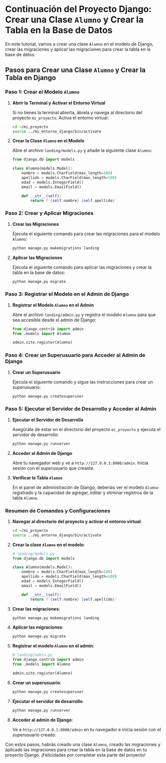 # Continuación del Proyecto Django: Crear una Clase `Alumno` y Crear la Tabla en la Base de Datos

En este tutorial, vamos a crear una clase `Alumno` en el modelo de Django, crear las migraciones y aplicar las migraciones para crear la tabla en la base de datos.

## Pasos para Crear una Clase `Alumno` y Crear la Tabla en Django

### Paso 1: Crear el Modelo `Alumno`

1. **Abrir la Terminal y Activar el Entorno Virtual**

   Si no tienes la terminal abierta, ábrela y navega al directorio del proyecto `mi_proyecto`. Activa el entorno virtual:

   ```bash
   cd ~/mi_proyecto
   source ../mi_entorno_django/bin/activate
   ```

2. **Crear la Clase `Alumno` en el Modelo**

   Abre el archivo `landing/models.py` y añade la siguiente clase `Alumno`:

   ```python
   from django.db import models

   class Alumno(models.Model):
       nombre = models.CharField(max_length=100)
       apellido = models.CharField(max_length=100)
       edad = models.IntegerField()
       email = models.EmailField()

       def __str__(self):
           return f'{self.nombre} {self.apellido}'
   ```

### Paso 2: Crear y Aplicar Migraciones

1. **Crear las Migraciones**

   Ejecuta el siguiente comando para crear las migraciones para el modelo `Alumno`:

   ```bash
   python manage.py makemigrations landing
   ```

2. **Aplicar las Migraciones**

   Ejecuta el siguiente comando para aplicar las migraciones y crear la tabla en la base de datos:

   ```bash
   python manage.py migrate
   ```

### Paso 3: Registrar el Modelo en el Admin de Django

1. **Registrar el Modelo `Alumno` en el Admin**

   Abre el archivo `landing/admin.py` y registra el modelo `Alumno` para que sea accesible desde el admin de Django:

   ```python
   from django.contrib import admin
   from .models import Alumno

   admin.site.register(Alumno)
   ```

### Paso 4: Crear un Superusuario para Acceder al Admin de Django

1. **Crear un Superusuario**

   Ejecuta el siguiente comando y sigue las instrucciones para crear un superusuario:

   ```bash
   python manage.py createsuperuser
   ```

### Paso 5: Ejecutar el Servidor de Desarrollo y Acceder al Admin

1. **Ejecutar el Servidor de Desarrollo**

   Asegúrate de estar en el directorio del proyecto `mi_proyecto` y ejecuta el servidor de desarrollo:

   ```bash
   python manage.py runserver
   ```

2. **Acceder al Admin de Django**

   Abre tu navegador web y ve a `http://127.0.0.1:8000/admin`. Inicia sesión con el superusuario que creaste.

3. **Verificar la Tabla `Alumno`**

   En el panel de administración de Django, deberías ver el modelo `Alumno` registrado y la capacidad de agregar, editar y eliminar registros de la tabla `Alumno`.

### Resumen de Comandos y Configuraciones

1. **Navegar al directorio del proyecto y activar el entorno virtual**:

   ```bash
   cd ~/mi_proyecto
   source ../mi_entorno_django/bin/activate
   ```

2. **Crear la clase `Alumno` en el modelo**:

   ```python
   # landing/models.py
   from django.db import models

   class Alumno(models.Model):
       nombre = models.CharField(max_length=100)
       apellido = models.CharField(max_length=100)
       edad = models.IntegerField()
       email = models.EmailField()

       def __str__(self):
           return f'{self.nombre} {self.apellido}'
   ```

3. **Crear las migraciones**:

   ```bash
   python manage.py makemigrations landing
   ```

4. **Aplicar las migraciones**:

   ```bash
   python manage.py migrate
   ```

5. **Registrar el modelo `Alumno` en el admin**:

   ```python
   # landing/admin.py
   from django.contrib import admin
   from .models import Alumno

   admin.site.register(Alumno)
   ```

6. **Crear un superusuario**:

   ```bash
   python manage.py createsuperuser
   ```

7. **Ejecutar el servidor de desarrollo**:

   ```bash
   python manage.py runserver
   ```

8. **Acceder al admin de Django**:

   Ve a `http://127.0.0.1:8000/admin` en tu navegador e inicia sesión con el superusuario creado.

Con estos pasos, habrás creado una clase `Alumno`, creado las migraciones y aplicado las migraciones para crear la tabla en la base de datos en tu proyecto Django. ¡Felicidades por completar esta parte del proyecto!